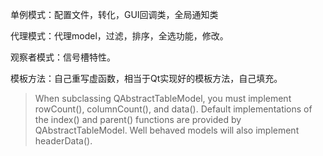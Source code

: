 单例模式：配置文件，转化，GUI回调类，全局通知类

代理模式：代理model，过滤，排序，全选功能，修改。

观察者模式：信号槽特性。

模板方法：自己重写虚函数，相当于Qt实现好的模板方法，自己填充。

> When subclassing QAbstractTableModel, you must implement rowCount(), columnCount(), and data(). Default implementations of the index() and parent() functions are provided by QAbstractTableModel. Well behaved models will also implement headerData().






